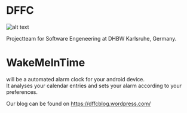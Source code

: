 # DFFC
![alt text](https://github.com/flowriance/DFFC/blob/master/doc/logo.png "Logo")

Projectteam for Software Engeneering at DHBW Karlsruhe, Germany.

<h1>WakeMeInTime</h1>
<p>will be a automated alarm clock for your android device. <br />
It analyses your calendar entries and sets your alarm according to your preferences.</p>

Our blog can be found on https://dffcblog.wordpress.com/

